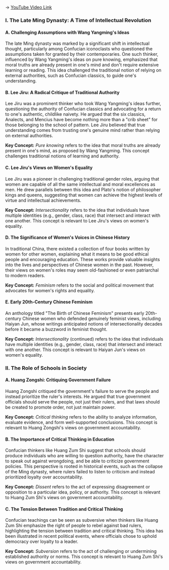 -> [YouTube Video Link](https://www.youtube.com/watch?v=b0u2iUPofPo&list=PLFZtry6b0WR7o6UF9_7jZwW_YtptlDm8P&index=22&pp=iAQB)

### I. The Late Ming Dynasty: A Time of Intellectual Revolution
#### A. Challenging Assumptions with Wang Yangming's Ideas

The late Ming dynasty was marked by a significant shift in intellectual thought, particularly among Confucian iconoclasts who questioned the assumptions taken for granted by their contemporaries. One such thinker, influenced by Wang Yangming's ideas on pure knowing, emphasized that moral truths are already present in one's mind and don't require extensive learning or reading. This idea challenged the traditional notion of relying on external authorities, such as Confucian classics, to guide one's understanding.

#### B. Lee Jiru: A Radical Critique of Traditional Authority

Lee Jiru was a prominent thinker who took Wang Yangming's ideas further, questioning the authority of Confucian classics and advocating for a return to one's authentic, childlike naivety. He argued that the six classics, Analects, and Mencius have become nothing more than a "crib sheet" for those belonging to the school of pattern. Lee Jiru believed that true understanding comes from trusting one's genuine mind rather than relying on external authorities.

**Key Concept:** _Pure knowing_ refers to the idea that moral truths are already present in one's mind, as proposed by Wang Yangming. This concept challenges traditional notions of learning and authority.

#### C. Lee Jiru's Views on Women's Equality

Lee Jiru was a pioneer in challenging traditional gender roles, arguing that women are capable of all the same intellectual and moral excellences as men. He drew parallels between this idea and Plato's notion of philosopher kings and queens, suggesting that women can achieve the highest levels of virtue and intellectual achievements.

**Key Concept:** _Intersectionality_ refers to the idea that individuals have multiple identities (e.g., gender, class, race) that intersect and interact with one another. This concept is relevant to Lee Jiru's views on women's equality.

#### D. The Significance of Women's Voices in Chinese History

In traditional China, there existed a collection of four books written by women for other women, explaining what it means to be good ethical people and encouraging education. These works provide valuable insights into the lives and perspectives of Chinese women in the past. However, their views on women's roles may seem old-fashioned or even patriarchal to modern readers.

**Key Concept:** _Feminism_ refers to the social and political movement that advocates for women's rights and equality.

#### E. Early 20th-Century Chinese Feminism

An anthology titled "The Birth of Chinese Feminism" presents early 20th-century Chinese women who defended genuinely feminist views, including Haiyan Jun, whose writings anticipated notions of intersectionality decades before it became a buzzword in feminist thought.

**Key Concept:** _Intersectionality_ (continued) refers to the idea that individuals have multiple identities (e.g., gender, class, race) that intersect and interact with one another. This concept is relevant to Haiyan Jun's views on women's equality.

### II. The Role of Schools in Society
#### A. Huang Zongshi: Critiquing Government Failure

Huang Zongshi critiqued the government's failure to serve the people and instead prioritize the ruler's interests. He argued that true government officials should serve the people, not just their rulers, and that laws should be created to promote order, not just maintain power.

**Key Concept:** _Critical thinking_ refers to the ability to analyze information, evaluate evidence, and form well-supported conclusions. This concept is relevant to Huang Zongshi's views on government accountability.

#### B. The Importance of Critical Thinking in Education

Confucian thinkers like Huang Zum Shi suggest that schools should produce individuals who are willing to question authority, have the character to speak out against wrongdoing, and be able to criticize government policies. This perspective is rooted in historical events, such as the collapse of the Ming dynasty, where rulers failed to listen to criticism and instead prioritized loyalty over accountability.

**Key Concept:** _Dissent_ refers to the act of expressing disagreement or opposition to a particular idea, policy, or authority. This concept is relevant to Huang Zum Shi's views on government accountability.

#### C. The Tension Between Tradition and Critical Thinking

Confucian teachings can be seen as subversive when thinkers like Huang Zum Shi emphasize the right of people to rebel against bad rulers, highlighting the tension between tradition and critical thinking. This idea has been illustrated in recent political events, where officials chose to uphold democracy over loyalty to a leader.

**Key Concept:** _Subversion_ refers to the act of challenging or undermining established authority or norms. This concept is relevant to Huang Zum Shi's views on government accountability.